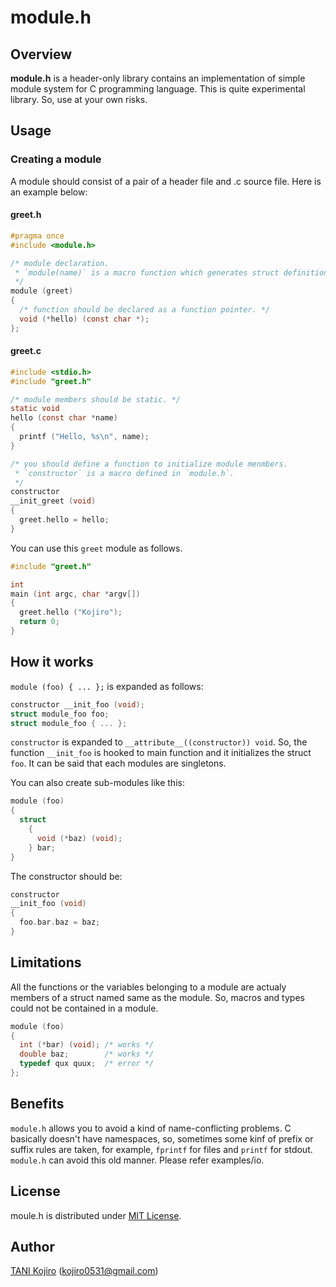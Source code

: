# module.h
## Overview
**module.h** is a header-only library contains an implementation of simple module system for C programming language.
This is quite experimental library. So, use at your own risks.

## Usage
### Creating a module
A module should consist of a pair of a header file and .c source file. Here is an example below:

#### greet.h

```:.c
#pragma once
#include <module.h>

/* module declaration.
 * `module(name)` is a macro function which generates struct definition and more.
 */
module (greet)
{
  /* function should be declared as a function pointer. */
  void (*hello) (const char *); 
};

```

#### greet.c

```:.c
#include <stdio.h>
#include "greet.h"

/* module members should be static. */
static void
hello (const char *name)
{
  printf ("Hello, %s\n", name);
}

/* you should define a function to initialize module menmbers. 
 * `constructor` is a macro defined in `module.h`.
 */
constructor
__init_greet (void)
{
  greet.hello = hello;
}

```

You can use this `greet` module as follows.

```:.c
#include "greet.h"

int
main (int argc, char *argv[])
{
  greet.hello ("Kojiro");
  return 0;
}
```

## How it works
`module (foo) { ... };` is expanded as follows:

```:.c
constructor __init_foo (void);
struct module_foo foo;
struct module_foo { ... };
```

`constructor` is expanded to `__attribute__((constructor)) void`.
So, the function `__init_foo` is hooked to main function and it initializes the struct `foo`.
It can be said that each modules are singletons.

You can also create sub-modules like this:

```:.c
module (foo)
{
  struct
    {
      void (*baz) (void); 
    } bar;
}
```

The constructor should be:

```:.c
constructor
__init_foo (void)
{
  foo.bar.baz = baz;
}
```

## Limitations
All the functions or the variables belonging to a module are actualy members of a struct named same as the module.
So, macros and types could not be contained in a module.

```:.c
module (foo)
{
  int (*bar) (void); /* works */
  double baz;        /* works */
  typedef qux quux;  /* error */
};
```

## Benefits
`module.h` allows you to avoid a kind of name-conflicting problems.
C basically doesn't have namespaces, so, sometimes some kinf of prefix or suffix rules are taken,
for example, `fprintf` for files and `printf` for stdout.  
`module.h` can avoid this old manner. Please refer examples/io.

## License
moule.h is distributed under [MIT License](LICENSE).

## Author
[TANI Kojiro](https://github.com/koji-kojiro) (kojiro0531@gmail.com)
